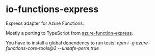 # io-functions-express

Express adapter for Azure Functions.

Mostly a porting to TypeScript from [azure-function-express](https://github.com/yvele/azure-function-express).

You have to install a global dependency to run tests:
*npm i -g azure-functions-core-tools@3 --unsafe-perm true*
